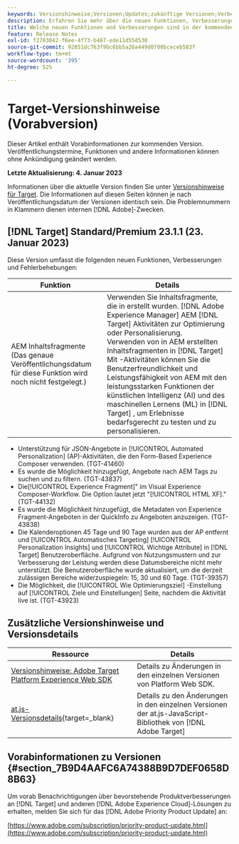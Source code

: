 ```yaml
---
keywords: Versionshinweise;Versionen;Updates;zukünftige Versionen;Verbesserungen;neue Funktionen;Fehlerbehebungen;Updates;Vorabversion
description: Erfahren Sie mehr über die neuen Funktionen, Verbesserungen und Fehlerbehebungen in der kommenden Version von Adobe Target sowie in den zugehörigen SDKs, APIs und JavaScript-Bibliotheken.
title: Welche neuen Funktionen und Verbesserungen sind in der kommenden Version enthalten?
feature: Release Notes
exl-id: f2783042-f6ee-4f73-b487-ede11d55d530
source-git-commit: 92851dc763f9bc6bb5a26a449d0f08bceceb583f
workflow-type: tm+mt
source-wordcount: '395'
ht-degree: 52%

---
```


# Target-Versionshinweise (Vorabversion)

Dieser Artikel enthält Vorabinformationen zur kommenden Version. Veröffentlichungstermine, Funktionen und andere Informationen können ohne Ankündigung geändert werden.

**Letzte Aktualisierung: 4. Januar 2023**

Informationen über die aktuelle Version finden Sie unter [Versionshinweise für Target](release-notes.md). Die Informationen auf diesen Seiten können je nach Veröffentlichungsdatum der Versionen identisch sein. Die Problemnummern in Klammern dienen internen [!DNL Adobe]-Zwecken.

## [!DNL Target] Standard/Premium 23.1.1 (23. Januar 2023)

Diese Version umfasst die folgenden neuen Funktionen, Verbesserungen und Fehlerbehebungen:

| Funktion | Details |
| --- | --- |
| AEM Inhaltsfragmente<br>(Das genaue Veröffentlichungsdatum für diese Funktion wird noch nicht festgelegt.) | Verwenden Sie Inhaltsfragmente, die in erstellt wurden. [!DNL Adobe Experience Manager] AEM [!DNL Target] Aktivitäten zur Optimierung oder Personalisierung.<br>Verwenden von in AEM erstellten Inhaltsfragmenten in [!DNL Target] Mit -Aktivitäten können Sie die Benutzerfreundlichkeit und Leistungsfähigkeit von AEM mit den leistungsstarken Funktionen der künstlichen Intelligenz (AI) und des maschinellen Lernens (ML) in [!DNL Target] , um Erlebnisse bedarfsgerecht zu testen und zu personalisieren. |

* Unterstützung für JSON-Angebote in [!UICONTROL Automated Personalization] (AP)-Aktivitäten, die den Form-Based Experience Composer verwenden. (TGT-41460)
* Es wurde die Möglichkeit hinzugefügt, Angebote nach AEM Tags zu suchen und zu filtern. (TGT-43837)
* Die[!UICONTROL Experience Fragment]&quot; im Visual Experience Composer-Workflow. Die Option lautet jetzt &quot;[!UICONTROL HTML XF].&quot; (TGT-44132)
* Es wurde die Möglichkeit hinzugefügt, die Metadaten von Experience Fragment-Angeboten in der QuickInfo zu Angeboten anzuzeigen. (TGT-43838)
* Die Kalenderoptionen 45 Tage und 90 Tage wurden aus der AP entfernt und [!UICONTROL Automatisches Targeting] [!UICONTROL Personalization Insights] und [!UICONTROL Wichtige Attribute] in [!DNL Target] Benutzeroberfläche. Aufgrund von Nutzungsmustern und zur Verbesserung der Leistung werden diese Datumsbereiche nicht mehr unterstützt. Die Benutzeroberfläche wurde aktualisiert, um die derzeit zulässigen Bereiche widerzuspiegeln: 15, 30 und 60 Tage. (TGT-39357)
* Die Möglichkeit, die [!UICONTROL Wie Optimierungsziel] -Einstellung auf [!UICONTROL Ziele und Einstellungen] Seite, nachdem die Aktivität live ist. (TGT-43923)

## Zusätzliche Versionshinweise und Versionsdetails

| Ressource | Details |
|--- |--- |
| [Versionshinweise: Adobe Target Platform Experience Web SDK](https://experienceleague.adobe.com/docs/experience-platform/edge/release-notes.html?lang=de) | Details zu Änderungen in den einzelnen Versionen von Platform Web SDK. |
| [at.js-Versionsdetails](https://developer.adobe.com/target/implement/client-side/atjs/target-atjs-versions/){target=_blank} | Details zu den Änderungen in den einzelnen Versionen der at.js-JavaScript-Bibliothek von [!DNL Adobe Target] |


## Vorabinformationen zu Versionen {#section_7B9D4AAFC6A74388B9D7DEF0658D8B63}

Um vorab Benachrichtigungen über bevorstehende Produktverbesserungen an [!DNL Target] und anderen [!DNL Adobe Experience Cloud]-Lösungen zu erhalten, melden Sie sich für das [!DNL Adobe Priority Product Update] an:

[https://www.adobe.com/subscription/priority-product-update.html](https://www.adobe.com/subscription/priority-product-update.html)
